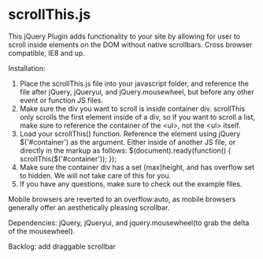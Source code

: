 scrollThis.js
=============

This jQuery Plugin adds functionality to your site by allowing for user to scroll inside elements on the DOM without native scrollbars. Cross browser compatible, IE8 and up.

Installation: 
  1. Place the scrollThis.js file into your javascript folder, and reference the file after jQuery, jQueryui, and jQuery.mousewheel, but before any other event or function JS files.
  2. Make sure the div you want to scroll is inside container div. scrollThis only scrolls the first element inside of a div, so if you want to scroll a list, make sure to reference the container of the \<ul\>, not the \<ul\> itself.
  3. Load your scrollThis() function. Reference the element using jQuery $('#container') as the argument. Either inside of another JS file, or directly in the markup as follows:
      $(document).ready(function() {
    	  	scrollThis($('#container'));
  		});
  4. Make sure the container div has a set (max)height, and has overflow set to hidden. We will not take care of this for you.
  5. If you have any questions, make sure to check out the example files.
  
Mobile browsers are reverted to an overflow:auto, as mobile browsers generally offer an aesthetically pleasing scrollbar.

Dependencies: jQuery, jQueryui, and jquery.mousewheel(to grab the delta of the mousewheel).

Backlog:
  add draggable scrollbar